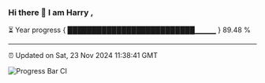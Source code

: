 ### Hi there 👋 I am Harry , 

⏳ Year progress { ██████████████████████████▁▁▁▁ } 89.48 %

---

⏰ Updated on Sat, 23 Nov 2024 11:38:41 GMT

![Progress Bar CI](https://github.com/duykhang68/duykhang68/workflows/Progress%20Bar%20CI/badge.svg)
